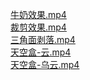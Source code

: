 [牛奶效果.mp4](https://www.bilibili.com/video/BV1Wu411f7Tf/?_blank)<br/>
[裁剪效果.mp4](https://www.bilibili.com/video/BV1Wu411f7Tf/?_blank)<br/>
[三角面剥落.mp4](https://www.bilibili.com/video/BV1Wu411f7Tf/?_blank)<br/>
[天空盒-云.mp4](https://www.bilibili.com/video/BV1Wu411f7Tf/?_blank)<br/>
[天空盒-乌云.mp4](https://www.bilibili.com/video/BV1Wu411f7Tf/?_blank)<br/>
